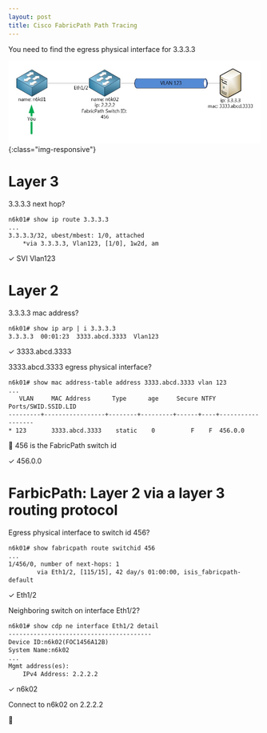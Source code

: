 ```yaml
---
layout: post
title: Cisco FabricPath Path Tracing
---
```


You need to find the egress physical interface for 3.3.3.3

![Fabric Path Logical Network Diagram](/public/img/fabric-path-logical.jpg){:class="img-responsive"}

# Layer 3

3.3.3.3 next hop?

```
n6k01# show ip route 3.3.3.3
...
3.3.3.3/32, ubest/mbest: 1/0, attached
    *via 3.3.3.3, Vlan123, [1/0], 1w2d, am
```

✓ SVI Vlan123

# Layer 2

3.3.3.3 mac address?

```
n6k01# show ip arp | i 3.3.3.3
3.3.3.3  00:01:23  3333.abcd.3333  Vlan123
```

✓ 3333.abcd.3333

3333.abcd.3333 egress physical interface?

```
n6k01# show mac address-table address 3333.abcd.3333 vlan 123
...
   VLAN     MAC Address      Type      age     Secure NTFY   Ports/SWID.SSID.LID
---------+-----------------+--------+---------+------+----+------------------
* 123       3333.abcd.3333    static    0          F    F  456.0.0
```

:memo: 456 is the FabricPath switch id

✓ 456.0.0


# FarbicPath: Layer 2 via a layer 3 routing protocol

Egress physical interface to switch id 456?

```
n6k01# show fabricpath route switchid 456
...
1/456/0, number of next-hops: 1
        via Eth1/2, [115/15], 42 day/s 01:00:00, isis_fabricpath-default
```

✓ Eth1/2

Neighboring switch on interface Eth1/2?

```
n6k01# show cdp ne interface Eth1/2 detail
----------------------------------------
Device ID:n6k02(FOC1456A12B)
System Name:n6k02
...
Mgmt address(es):
    IPv4 Address: 2.2.2.2

```

✓ n6k02

Connect to n6k02 on 2.2.2.2

:checkered_flag:
